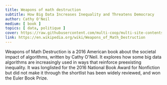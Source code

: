```yaml
---
title: Weapons of math destruction
subtitle: How Big Data Increases Inequality and Threatens Democracy
author: Cathy O'Neil
medium: [ book ]
topics: [ data, politique ]
cover: https://raw.githubusercontent.com/multi-coop/multi-site-contents/main/texts/ressources/images/Weapons_of_Math_Destruction.jpg
link: https://en.wikipedia.org/wiki/Weapons_of_Math_Destruction
---
```


Weapons of Math Destruction is a 2016 American book about the societal impact of algorithms, written by Cathy O'Neil. It explores how some big data algorithms are increasingly used in ways that reinforce preexisting inequality. It was longlisted for the 2016 National Book Award for Nonfiction but did not make it through the shortlist has been widely reviewed, and won the Euler Book Prize.
